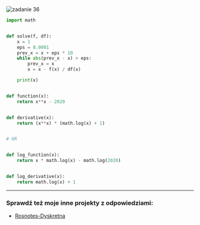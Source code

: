 <picture>
  <source srcset="../../srt/zbior_zadan/36.png" media="(prefers-color-scheme: light)">
  <source srcset="../../srt/zbior_zadan/black_36.png" media="(prefers-color-scheme: dark)">
  <img src="../../srt/zbior_zadan/black_36.png" alt="zadanie 36">
</picture>

```python
import math


def solve(f, df):
    x = 1
    eps = 0.0001
    prev_x = x + eps * 10
    while abs(prev_x - x) > eps:
        prev_x = x
        x = x - f(x) / df(x)

    print(x)


def function(x):
    return x**x - 2020


def derivative(x):
    return (x**x) * (math.log(x) + 1)


# OR


def log_function(x):
    return x * math.log(x) - math.log(2020)


def log_derivative(x):
    return math.log(x) + 1

```

---
### Sprawdź też moje inne projekty z odpowiedziami:
- [Rosnotes-Dyskretna](https://github.com/kamilGie/Rosnotes-Dyskretna)

